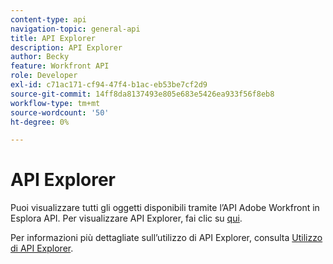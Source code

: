 ```yaml
---
content-type: api
navigation-topic: general-api
title: API Explorer
description: API Explorer
author: Becky
feature: Workfront API
role: Developer
exl-id: c71ac171-cf94-47f4-b1ac-eb53be7cf2d9
source-git-commit: 14ff8da8137493e805e683e5426ea933f56f8eb8
workflow-type: tm+mt
source-wordcount: '50'
ht-degree: 0%

---
```



# API Explorer

Puoi visualizzare tutti gli oggetti disponibili tramite l’API Adobe Workfront in Esplora API. Per visualizzare API Explorer, fai clic su [qui](https://developer.adobe.com/workfront/api-explorer/).

Per informazioni più dettagliate sull’utilizzo di API Explorer, consulta [Utilizzo di API Explorer](../../wf-api/general/using-api-explorer.md).
